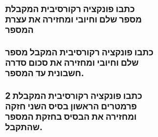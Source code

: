 # כתבו פונקציה רקורסיבית המקבלת מספר שלם וחיובי ומחזירה את עצרת המספר
# כתבו פונקציה רקורסיבית המקבל מספר שלם וחיובי ומחזירה את סכום סדרה חשבונית עד המספר.
# כתבו פונקציה רקורסיבית המקבלת 2 פרמטרים הראשון בסיס השני חזקה ומחזירה את הבסיס בחזקת המספר שהתקבל.



